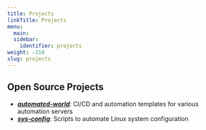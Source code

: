 ```yaml
---
title: Projects
linkTitle: Projects
menu:
  main:
  sidebar:
    identifier: projects
weight: -210
slug: projects
---
```


## Open Source Projects

* [___automated-world___](https://github.com/ColtonHerrod/automated-world): CI/CD and automation templates for various automation servers
* [___sys-config___](https://gitlab.com/coltonh/sys-config): Scripts to automate Linux system configuration
